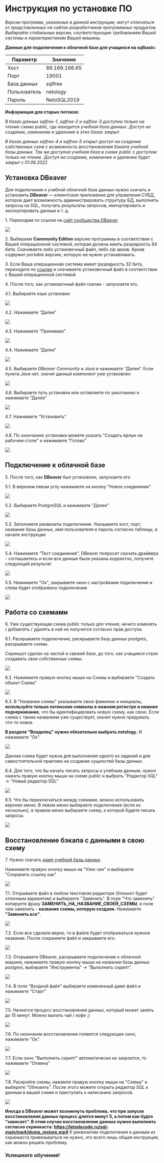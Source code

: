 # Инструкция по установке ПО

*Версии программ, указанные в данной инструкции, могут отличаться от представленных на сайтах разработчиков программных продуктов. 
Выбирайте стабильные версии, соответствующие требованиям Вашей системы и характеристикам Вашей машины.*

**Данные для подключения к облачной базе для учащихся на sqlbasic:**

Параметр | Значение 
--- | ---
Хост | 89.169.166.65
Порт | 19001
База данных | sqlfree
Пользователь | netology
Пароль | NetoSQL2019

**Информация для старых потоков:**

*В базах данных sqlfree-1, sqlfree-2 и sqlfree-3 доступна только на чтение схема public, где находится учебная база данных. Доступ на создание, изменение и удаление в этих базах закрыт.*

*В базах данных sqlfree-4 и sqlfree-5 открыт доступ на создание собственных схем с возможность восстановления бэкапа учебной базы данных. Так же доступна учебная база в схеме public с доступом только на чтение. Доступ на создание, изменение и удаление будет закрыт с 01.06.2022*

## Установка DBeaver

Для подключения к учебной облачной базе данных нужно скачать и установить **DBeaver** — клиентское приложение для управления СУБД, которое дает возможность
администрировать структуру БД, выполнять запросы на SQL, получать результаты запросов, импортировать и экспортировать данные и т. д.

1\. Переходим по ссылке на [сайт сообщества DBeaver](https://dbeaver.io/download/)

![](https://github.com/netology-ds-team/sql-materials/blob/main/sqlfree/images/1.png)

2\. Выбираем **Community Edition** версию программы в соответствии с Вашей операционной системой, которая должна иметь разрядность *64 бита*.
Скачиваете либо установочный файл, либо *zip* архив. Архив содержит *portable версию*, которую не нужно устанавливать.

3\. Если Ваша операционная система имеет разрядность 32 бита, переходите по [ссылке](https://dbeaver.io/files/6.0.0/) и скачиваете установочный файл в 
соответствии с Вашей операционной системой 

4\. После того, как установочный файл скачан - запускаете его.

4.1. Выбираете язык установки

![](https://github.com/netology-ds-team/sql-materials/blob/main/sqlfree/images/2.png)

4.2. Нажимаете “Далее”

![](https://github.com/netology-ds-team/sql-materials/blob/main/sqlfree/images/3.png)

4.3. Нажимаете “Принимаю”

![](https://github.com/netology-ds-team/sql-materials/blob/main/sqlfree/images/4.png)

4.4. Нажимаете “Далее”

![](https://github.com/netology-ds-team/sql-materials/blob/main/sqlfree/images/5.png)

4.5. Выбираете *DBeaver Community* и *Java* и нажимаете “Далее”. Если пункта *Java* нет, значит данный компонент уже установлен

![](https://github.com/netology-ds-team/sql-materials/blob/main/sqlfree/images/6.png)

4.6. Выбираете путь установки или оставляете по умолчанию и нажимаете “Далее”

![](https://github.com/netology-ds-team/sql-materials/blob/main/sqlfree/images/7.png)

4.7. Нажимаете “Установить”

![](https://github.com/netology-ds-team/sql-materials/blob/main/sqlfree/images/8.png)

4.8. По окончанию установки можете указать "Создать ярлык на рабочем столе" и нажимаете “Готово”

![](https://github.com/netology-ds-team/sql-materials/blob/main/sqlfree/images/9.png)

## Подключение к облачной базе

5\. После того, как **DBeaver** был установлен, запускаете его

5.1. В верхнем левом углу нажимаете на кнопку "Новое соединение"

![](https://github.com/netology-ds-team/sql-materials/blob/main/sqlfree/images/10.png)

5.2. Выбираете PostgreSQL и нажимаете "Далее"

![](https://github.com/netology-ds-team/sql-materials/blob/main/sqlfree/images/11.png)

5.3. Заполняете реквизиты подключения. Указываете хост, порт, название базы данных, имя пользователя и пароль согласно таблицы, в начале инструкции

![](https://github.com/netology-ds-team/sql-materials/blob/main/sqlfree/images/12.png)

5.4. Нажимаете "Тест соединения", DBeaver попросит скачать драйвера - соглашаетесь и если все данные были указаны корректно, получите следующий результат

![](https://github.com/netology-ds-team/sql-materials/blob/main/sqlfree/images/13.png)

5.5. Нажимаете "Ок", закрываете окно с настройками подключения и слева будет отображено подключение

![](https://github.com/netology-ds-team/sql-materials/blob/main/sqlfree/images/14.png)

## Работа со схемами

6\. Уже существующая схема public только для чтения, ничего изменять / добавлять / удалять в ней не получится согласно прав доступа.

6.1. Раскрываете подключение, раскрываете базу данных *postgres*, раскрываете *схемы*.

Скриншот сделан на чистой и свежей базе, до того, как учащиеся стали создавать свои собственные схемы.

![](https://github.com/netology-ds-team/sql-materials/blob/main/sqlfree/images/15.png)

6.2. Нажимаете правую кнопку мыши на *Схемы* и выбираете "Создать объект Схема"

![](https://github.com/netology-ds-team/sql-materials/blob/main/sqlfree/images/16.png)

6.3. В "Название схемы" указываете свою фамилию и инициалы, **используйте только латинские символы в нижнем регистре и нижнее подчеркивание**, что бы идентифицировать новую схему, как свою. Если схема с таким названием уже существует, значит нужно придумать что-то новое.


**В разделе "Владелец" нужно обязательно выбрать netology.** И нажимаете "Ок".

![](https://github.com/netology-ds-team/sql-materials/blob/main/sqlfree/images/17.png)

Данная схема будет нужна для выполнения одного из заданий и для самостоятельной практики на создание сущностей базы данных.

6.4. Для того, что бы начать писать запросы к учебным данным, нужно нажать правую кнопку мыши на схеме *public* и выбрать "Редактор SQL" -> "Новый редактор SQL"

![](https://github.com/netology-ds-team/sql-materials/blob/main/sqlfree/images/18.png)

6.5. Что бы переключаться между схемами, можно использовать верхнее меню. В левом меню выбираете подключение (если их несколько), в правом меню выбираете схему, к которой будете писать запросы.

![](https://github.com/netology-ds-team/sql-materials/blob/main/sqlfree/images/19.png)

## Восстановление бэкапа с данными в свою схему

7\. Нужно скачать [дамп учебной базы данных](https://github.com/netology-ds-team/sql-materials/blob/main/sqlfree/dump.sql)

Нажимаете правую кнопку мыши на "View raw" и выбираете "Сохранить ссылку как"

![](https://github.com/netology-ds-team/sql-materials/blob/main/sqlfree/images/28.png)

7.1. Открываете файл в любом текстовом редакторе (блокнот будет отличным вариантом) и выбираете "Заменить". В поле "Что заменить" копируете фразу **ЗАМЕНИТЬ_НА_НАЗВАНИЕ_СВОЕЙ_СХЕМЫ**, в поле чем заменить - **название схемы, которую создали**. Нажимаете **"Заменить все"**.

![](https://github.com/netology-ds-team/sql-materials/blob/main/sqlfree/images/20.png)

7.2. Если все сделали верно, то в файле будет отображаться нужное название. После сохраняете файл и закрываете его.

![](https://github.com/netology-ds-team/sql-materials/blob/main/sqlfree/images/21.png)

7.3. Открываете DBeaver, раскрываете подключение к облачной машине, нажимаете правую конпку мыши на названии базы данных *postgres*, выбираете "Инструменты" -> "Выполнить скрипт".

![](https://github.com/netology-ds-team/sql-materials/blob/main/sqlfree/images/22.png)

7.4. В поле "Входной файл" выбираете измененный дамп файл и нажимаете "Старт"

![](https://github.com/netology-ds-team/sql-materials/blob/main/sqlfree/images/23.png)

7.5. Начнется процесс восстановления данных, который может занять до 15 минут. Можно выпить чай / кофе ;)

![](https://github.com/netology-ds-team/sql-materials/blob/main/sqlfree/images/24.png)

7.6. По окончании восстановления появится следующее окно, нажимаете "Ок".

![](https://github.com/netology-ds-team/sql-materials/blob/main/sqlfree/images/25.png)

7.7. Если окно "Выполнить скрипт" автоматически не закроется, то нажимаете "Отмена"

![](https://github.com/netology-ds-team/sql-materials/blob/main/sqlfree/images/26.png)

7.8. Раскройте схемы, нажмите правую кнопку мыши на "Схемы" и выберите "Обновить". После этого можете открыть редактор SQL к данным в вашей схеме и приступать к написанию запросов.

![](https://github.com/netology-ds-team/sql-materials/blob/main/sqlfree/images/27.png)

**Иногда в DBeaver может возникнуть проблема, что при запуске восстановления данных процесс длится минут 5, а потом как будто “зависает”. В этом случае восстановление данных нужно выполнить согласно скринкаста:**
**https://letsdocode.ru/sql-main/mp4/dump_restore.mp4**
К реквизитам подключения и данным из скринкаста привязываться не нужно, это всего лишь общая инструкция, как можно решить проблему.

### Успешного обучения!
